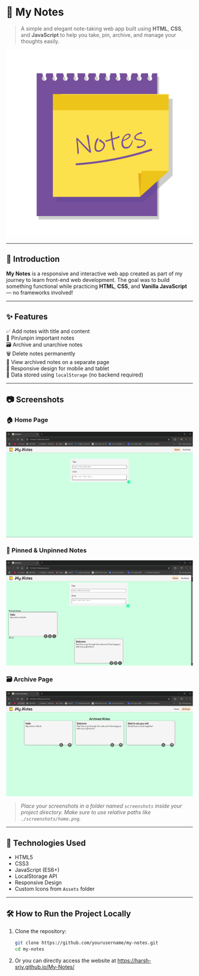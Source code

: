 # 📝 My Notes

> A simple and elegant note-taking web app built using **HTML**, **CSS**, and **JavaScript** to help you take, pin, archive, and manage your thoughts easily.

![Logo](./Assets/logo.png)

---

## 📌 Introduction

**My Notes** is a responsive and interactive web app created as part of my journey to learn front-end web development. The goal was to build something functional while practicing **HTML**, **CSS**, and **Vanilla JavaScript** — no frameworks involved!

---

## ✨ Features

✅ Add notes with title and content  
📌 Pin/unpin important notes  
🗃️ Archive and unarchive notes  
🗑️ Delete notes permanently  
📂 View archived notes on a separate page  
📱 Responsive design for mobile and tablet  
💾 Data stored using `localStorage` (no backend required)

---

## 📷 Screenshots

### 🏠 Home Page  
![Home](./Screenshots/home.png)

### 📌 Pinned & Unpinned Notes  
![Pinned Notes](./Screenshots/pinned.png)

### 🗃️ Archive Page  
![Archive](./Screenshots/archive.png)

> _Place your screenshots in a folder named `screenshots` inside your project directory. Make sure to use relative paths like `./screenshots/home.png`._

---

## 🚀 Technologies Used

- HTML5  
- CSS3  
- JavaScript (ES6+)  
- LocalStorage API  
- Responsive Design  
- Custom Icons from `Assets` folder

---

## 🛠️ How to Run the Project Locally

1. Clone the repository:
   ```bash
   git clone https://github.com/yourusername/my-notes.git
   cd my-notes

2. Or you can directly access the website at
   https://harsh-sriv.github.io/My-Notes/
